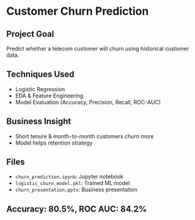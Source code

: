 # Customer Churn Prediction

## Project Goal
Predict whether a telecom customer will churn using historical customer data.

## Techniques Used
- Logistic Regression
- EDA & Feature Engineering
- Model Evaluation (Accuracy, Precision, Recall, ROC-AUC)

## Business Insight
- Short tenure & month-to-month customers churn more
- Model helps retention strategy

## Files
- `churn_prediction.ipynb`: Jupyter notebook
- `logistic_churn_model.pkl`: Trained ML model
- `churn_presentation.pptx`: Business presentation

## Accuracy: 80.5%, ROC AUC: 84.2%

